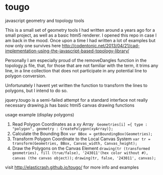 tougo
=====

javascript geometry and topology tools

This is a small set of geometry tools I had written around a years ago for a small project, as well as a basic html5
renderer. I opened this repo in case I am back in the mood. Once upon a time I had written a lot of examples but now
only one survives here http://codentonic.net/2013/04/21/cad-implementation-using-the-javascript-based-topology-library/

Personally I am especially proud of the removeDangles function in the topology.js file, that, for those that are not familiar
with the term, it trims any line, in a line collection that does not participate in any potential line to polygon
conversion.

Unfortunately I havent yet written the function to transform the lines to polygons, but I intend to do so.

jquery.tougo is a semi-failed attempt for a standard interface not really necessary
drawing.js has basic html5 canvas drawing functions



usage example (display polygons)

1. Read Polygon Coordinates as a xy Array
``` Geometries[i] ={ type : "polygon", geometry : CreatePolygon(xyArray)};```
2. Calculate the Bounding Box
```var BBox = getBoundingBox(Geometries);```
3. Transform Polygon Coordinate to the Local Canvas System
```var tr = transform(Geometries, BBox, Canvas_width, Canvas_height);```
4. Draw the Polygons on the Canvas Element
```drawing(tr (transformed geometries), fill (true/false), '243011'(hex color without #), canvas (the canvas object));```
```drawing(tr, false, '243011', canvas);```

visit http://elasticrash.github.io/tougo/ for more info and examples
